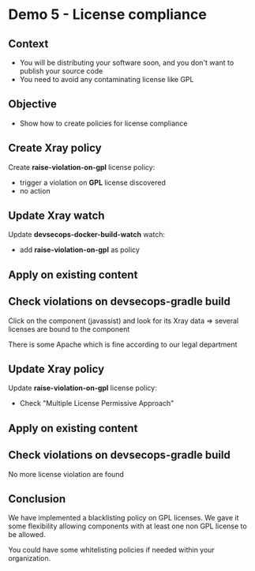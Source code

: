# Demo 5 - License compliance

## Context

- You will be distributing your software soon, and you don't want to publish your source code
- You need to avoid any contaminating license like GPL

## Objective

- Show how to create policies for license compliance

## Create Xray policy

Create **raise-violation-on-gpl** license policy:
- trigger a violation on **GPL** license discovered
- no action

## Update Xray watch

Update **devsecops-docker-build-watch** watch:
- add **raise-violation-on-gpl** as policy

## Apply on existing content

## Check violations on devsecops-gradle build

Click on the component (javassist) and look for its Xray data
=> several licenses are bound to the component

There is some Apache which is fine according to our legal department

## Update Xray policy

Update **raise-violation-on-gpl** license policy:
- Check "Multiple License Permissive Approach"

## Apply on existing content

## Check violations on devsecops-gradle build

No more license violation are found

## Conclusion

We have implemented a blacklisting policy on GPL licenses.
We gave it some flexibility allowing components with at least one non GPL license to be allowed.

You could have some whitelisting policies if needed within your organization.